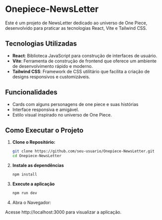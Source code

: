 # Onepiece-NewsLetter

Este é um projeto de NewsLetter dedicado ao universo de One Piece, desenvolvido para praticar as tecnologias React, Vite e Tailwind CSS.

## Tecnologias Utilizadas

- **React**: Biblioteca JavaScript para construção de interfaces de usuário.
- **Vite**: Ferramenta de construção de frontend que oferece um ambiente de desenvolvimento rápido e moderno.
- **Tailwind CSS**: Framework de CSS utilitário que facilita a criação de designs responsivos e customizáveis.

## Funcionalidades

- Cards com alguns personagens de one piece e suas histórias
- Interface responsiva e amigável.
- Estilo visual inspirado no universo de One Piece.

## Como Executar o Projeto

1. **Clone o Repositório:**

   ```bash
   git clone https://github.com/seu-usuario/Onepiece-NewsLetter.git
   cd Onepiece-NewsLetter

2. **Instale as dependências**

   ```bash
   npm install

3. **Execute a aplicação**

   ```bash
   npm run dev

4. Abra o Navegador:

Acesse http://localhost:3000 para visualizar a aplicação.
   
